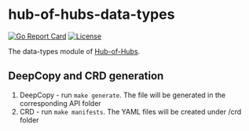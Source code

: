 [comment]: # ( Copyright Contributors to the Open Cluster Management project )

# hub-of-hubs-data-types

[![Go Report Card](https://goreportcard.com/badge/github.com/open-cluster-management/hub-of-hubs-data-types)](https://goreportcard.com/report/github.com/open-cluster-management/hub-of-hubs-data-types)
[![License](https://img.shields.io/github/license/open-cluster-management/hub-of-hubs-data-types)](/LICENSE)

The data-types module of [Hub-of-Hubs](https://github.com/open-cluster-management/hub-of-hubs).

## DeepCopy and CRD generation

1. DeepCopy - run ```make generate```. The file will be generated in the corresponding API folder
2. CRD - run ```make manifests```. The YAML files will be created under <root>/crd folder
